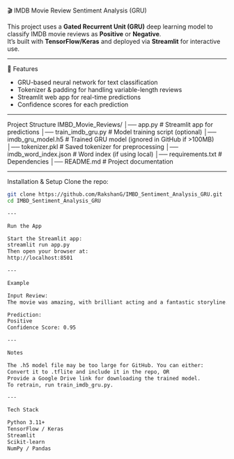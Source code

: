 🎬 IMDB Movie Review Sentiment Analysis (GRU)

This project uses a **Gated Recurrent Unit (GRU)** deep learning model to classify IMDB movie reviews as **Positive** or **Negative**.  
It’s built with **TensorFlow/Keras** and deployed via **Streamlit** for interactive use.

---

🚀 Features
- GRU-based neural network for text classification  
- Tokenizer & padding for handling variable-length reviews  
- Streamlit web app for real-time predictions  
- Confidence scores for each prediction  

---

Project Structure
IMBD_Movie_Reviews/
│── app.py # Streamlit app for predictions
│── train_imdb_gru.py # Model training script (optional)
│── imdb_gru_model.h5 # Trained GRU model (ignored in GitHub if >100MB)
│── tokenizer.pkl # Saved tokenizer for preprocessing
│── imdb_word_index.json # Word index (if using local)
│── requirements.txt # Dependencies
│── README.md # Project documentation

---

Installation & Setup
Clone the repo:
```bash
git clone https://github.com/RakshanG/IMBD_Sentiment_Analysis_GRU.git
cd IMBD_Sentiment_Analysis_GRU

---

Run the App

Start the Streamlit app:
streamlit run app.py
Then open your browser at:
http://localhost:8501

---

Example

Input Review:
The movie was amazing, with brilliant acting and a fantastic storyline.

Prediction:
Positive 
Confidence Score: 0.95

---

Notes

The .h5 model file may be too large for GitHub. You can either:
Convert it to .tflite and include it in the repo, OR
Provide a Google Drive link for downloading the trained model.
To retrain, run train_imdb_gru.py.

---

Tech Stack

Python 3.11+
TensorFlow / Keras
Streamlit
Scikit-learn
NumPy / Pandas
